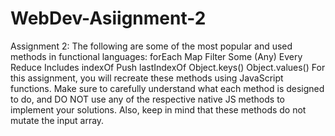 # WebDev-Asiignment-2
Assignment 2: The following are some of the most popular and used methods in functional languages:  forEach Map Filter Some (Any) Every Reduce Includes indexOf Push lastIndexOf Object.keys() Object.values()  For this assignment, you will recreate these methods using JavaScript functions. Make sure to carefully understand what each method is designed to do, and DO NOT use any of the respective native JS methods to implement your solutions. Also, keep in mind that these methods do not mutate the input array.
